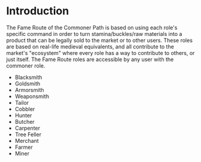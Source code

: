 # Introduction

The Fame Route of the Commoner Path is based on using each role's specific command in order to turn stamina/buckles/raw materials into a product that can be legally sold to the market or to other users. These roles are based on real-life medieval equivalents, and all contribute to the market's "ecosystem" where every role has a way to contribute to others, or just itself. The Fame Route roles are accessible by any user with the commoner role. 

* Blacksmith
* Goldsmith
* Armorsmith
* Weaponsmith
* Tailor
* Cobbler
* Hunter
* Butcher
* Carpenter
* Tree Feller
* Merchant
* Farmer
* Miner

